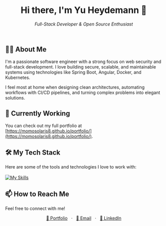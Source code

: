  
<div align="center"><h1 align="center">Hi there, I'm Yu Heydemann 👋</h1><em>Full-Stack Developer & Open Source Enthusiast</em></p></div><br />

## 👨‍💻 About Me
I'm a passionate software engineer with a strong focus on web security and full-stack development.
I love building secure, scalable, and maintainable systems using technologies like Spring Boot, Angular, Docker, and Kubernetes.

I feel most at home when designing clean architectures, automating workflows with CI/CD pipelines, and turning complex problems into elegant solutions.


## 🚀 Currently Working 

You can check out my full portfolio at [https://momosolaris8.github.io/portfolio/](https://momosolaris8.github.io/portfolio/).

## 🛠️ My Tech Stack
Here are some of the tools and technologies I love to work with: <br><br>
[![My Skills](https://skillicons.dev/icons?i=java,kotlin,python,linux,grafana,docker,js,azure,mongodb)](https://skillicons.dev)

## 📫 How to Reach Me
Feel free to connect with me!

<p align="center">
<a href="https://momosolaris8.github.io/portfolio/">🐙 Portfolio</a>
&nbsp;&nbsp;·&nbsp;&nbsp;
<a href="mailto:yuheydemann@outlook.de">📧 Email</a>
&nbsp;&nbsp;·&nbsp;&nbsp;
<a href="https://www.linkedin.com/in/yu-h-54686414a/">💼 LinkedIn</a>
</p>

  
  
  
  
  
 


   

   

   


